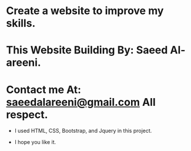 # Create a website to improve my skills.

# This Website Building By: Saeed Al-areeni. 
# Contact me At: saeedalareeni@gmail.com  All respect.

* I used HTML, CSS, Bootstrap, and Jquery in this project.

* I hope you like it.
